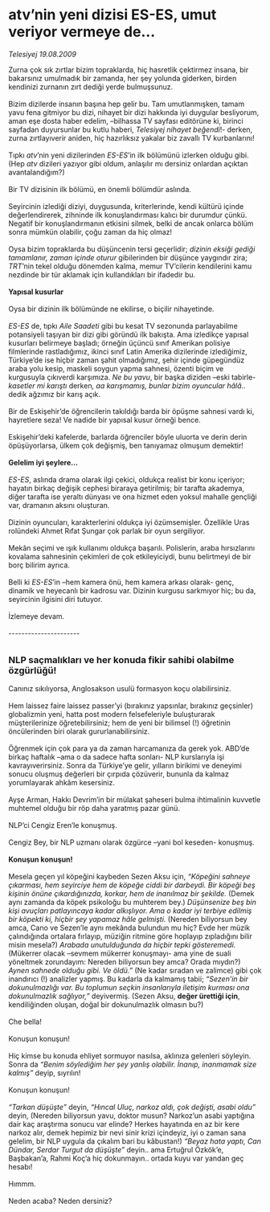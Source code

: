 # atv’nin yeni dizisi ES-ES, umut veriyor vermeye de...

*Telesiyej 19.08.2009*

<div class="taraf_structure_2col_1zq">
<div class="margen_n">



 <p>Zurna çok sık zırtlar bizim topraklarda, hiç hasretlik çektirmez insana, bir bakarsınız umulmadık bir zamanda, her şey yolunda giderken, birden kendinizi zurnanın zırt dediği yerde bulmuşsunuz. <br/><br/>Bizim dizilerde insanın başına hep gelir bu. Tam umutlanmışken, tamam yavu fena gitmiyor bu dizi, nihayet bir dizi hakkında iyi duygular besliyorum, aman eşe dosta haber edelim, –bilhassa TV sayfası editörüne ki, birinci sayfadan duyursunlar bu kutlu haberi, <i>Telesiyej nihayet beğendi</i>!- derken, zurna zırtlayıverir aniden, hiç hazırlıksız yakalar biz zavallı TV kurbanlarını! <br/><br/>Tıpkı <i>atv</i>’nin yeni dizilerinden <i>ES-ES</i>’in ilk bölümünü izlerken olduğu gibi. (Hep <i>atv</i> dizileri yazıyor gibi oldum, anlaşılır mı dersiniz onlardan açıktan avantalandığım?) <br/><br/>Bir TV dizisinin ilk bölümü, en önemli bölümdür aslında. <br/><br/>Seyircinin izlediği diziyi, duygusunda, kriterlerinde, kendi kültürü içinde değerlendirerek, zihninde ilk konuşlandırması kalıcı bir durumdur çünkü. Negatif bir konuşlandırmanın etkisini silmek, belki de ancak onlarca bölüm sonra mümkün olabilir, çoğu zaman da hiç olmaz! <br/><br/>Oysa bizim topraklarda bu düşüncenin tersi geçerlidir; <i>dizinin eksiği gediği tamamlanır, zaman içinde oturur</i> gibilerinden bir düşünce yaygındır zira; <i>TRT</i>’nin tekel olduğu dönemden kalma, memur TV’cilerin kendilerini kamu nezdinde bir tür aklamak için kullandıkları bir ifadedir bu.<b> <br/><br/>Yapısal kusurlar</b> <br/><br/>Oysa bir dizinin ilk bölümünde ne ekilirse, o biçilir nihayetinde.<i> <br/><br/>ES-ES</i> de, tıpkı <i>Aile Saadeti</i> gibi bu kesat TV sezonunda parlayabilme potansiyeli taşıyan bir dizi gibi göründü ilk bakışta. Ama izledikçe yapısal kusurları belirmeye başladı; örneğin üçüncü sınıf Amerikan polisiye filmlerinde rastladığımız, ikinci sınıf Latin Amerika dizilerinde izlediğimiz, Türkiye’de ise hiçbir zaman şahit olmadığımız, şehir içinde güpegündüz araba yolu kesip, maskeli soygun yapma sahnesi, özenti biçim ve kurgusuyla çıkıverdi karşımıza. <i>Ne bu yavu</i>, bir başka diziden –eski tabirle-<i> kasetler mi karıştı </i>derken<i>, aa karışmamış, bunlar bizim oyuncular hâlâ</i>.. dedik ağzımız bir karış açık. <br/><br/>Bir de Eskişehir’de öğrencilerin takıldığı barda bir öpüşme sahnesi vardı ki, hayretlere seza! Ve nadide bir yapısal kusur örneği bence. <br/><br/>Eskişehir’deki kafelerde, barlarda öğrenciler böyle uluorta ve derin derin öpüşüyorlarsa, ülkem çok değişmiş, ben tanıyamaz olmuşum demektir!<b> <br/><br/>Gelelim iyi şeylere...</b><i> <br/><br/>ES-ES</i>, aslında drama olarak ilgi çekici, oldukça realist bir konu içeriyor; hayatın birkaç değişik cephesi biraraya getirilmiş; bir tarafta akademya, diğer tarafta ise yeraltı dünyası ve ona hizmet eden yoksul mahalle gençliği var, dramanın aksını oluşturan. <br/><br/>Dizinin oyuncuları, karakterlerini oldukça iyi özümsemişler. Özellikle Uras rolündeki Ahmet Rıfat Şungar çok parlak bir oyun sergiliyor. <br/><br/>Mekân seçimi ve ışık kullanımı oldukça başarılı. Polislerin, araba hırsızlarını kovalama sahnesinin çekimleri de çok etkileyiciydi, bunu belirtmeyi de bir borç bilirim ayrıca. <br/><br/>Belli ki <i>ES-ES</i>’in –hem kamera önü, hem kamera arkası olarak- genç, dinamik ve heyecanlı bir kadrosu var. Dizinin kurgusu sarkmıyor hiç; bu da, seyircinin ilgisini diri tutuyor. <br/><br/>İzlemeye devam. <br/><br/>----------------------<b></b> <br/><br/><br/><font size="4"><strong>NLP saçmalıkları ve her konuda fikir sahibi olabilme özgürlüğü!</strong></font> <br/><br/>Canınız sıkılıyorsa, Anglosakson usulü formasyon koçu olabilirsiniz. <br/><br/>Hem laissez faire laissez passer’yi (bırakınız yapsınlar, bırakınız geçsinler) globalizmin yeni, hatta post modern felsefeleriyle buluşturarak müşterilerinize öğretebilirsiniz; hem de yeni bir bilimsel (!) öğretinin öncülerinden biri olarak gururlanabilirsiniz. <br/><br/>Öğrenmek için çok para ya da zaman harcamanıza da gerek yok. ABD’de birkaç haftalık –ama o da sadece hafta sonları- NLP kurslarıyla işi kavrayıverirsiniz. Sonra da Türkiye’ye gelir, yılların birikimi ve deneyimi sonucu oluşmuş değerleri bir çırpıda çözüverir, bununla da kalmaz yorumlayarak ahkâm kesersiniz. <br/><br/>Ayşe Arman, Hakkı Devrim’in bir mülakat şaheseri bulma ihtimalinin kuvvetle muhtemel olduğu bir röp daha yaratmış pazar günü. <br/><br/>NLP’ci Cengiz Eren’le konuşmuş. <br/><br/>Cengiz Bey, bir NLP uzmanı olarak özgürce –yani bol keseden- konuşmuş.<b> <br/><br/>Konuşun konuşun!</b> <br/><br/>Mesela geçen yıl köpeğini kaybeden Sezen Aksu için, <i>“Köpeğini sahneye çıkarması, hem seyirciye hem de köpeğe ciddi bir darbeydi. Bir köpeği beş kişinin önüne çıkardığınızda, korkar, hem de inanılmaz bir şekilde. </i>(Demek aynı zamanda da köpek psikoloğu bu muhterem bey.) <i>Düşünsenize beş bin kişi avuçları patlayıncaya kadar alkışlıyor. Ama o kadar iyi terbiye edilmiş bir köpekti ki, hiçbir şey yapamaz hâle gelmişti.</i> (Nereden biliyorsun bey amca, Cano ve Sezen’le aynı mekânda bulundun mu hiç? Evde her müzik çalındığında ortalara fırlayıp, müziğin ritmine göre hoplayıp zıpladığını bilir misin mesela?) <i>Arabada unutulduğunda da hiçbir tepki gösteremedi.</i> (Mükerrer olacak –sevmem mükerrer konuşmayı- ama yine de suali yöneltmek zorundayım: Nereden biliyorsun bey amca? Orada mıydın?) <i>Aynen sahnede olduğu gibi. Ve öldü.”</i> (Ne kadar sıradan ve zalimce) gibi çok inandırıcı (!) analizler yapmış. Bu kadarla da kalmamış tabii; <i>“Sezen’in bir dokunulmazlığı var. Bu toplumun seçkin insanlarıyla iletişim kurması ona dokunulmazlık sağlıyor,”</i> deyivermiş. (Sezen Aksu, <b>değer ürettiği için</b>, kendiliğinden oluşan, doğal bir dokunulmazlık olmasın bu?) <br/><br/>Che bella! <br/><br/>Konuşun konuşun! <br/><br/>Hiç kimse bu konuda ehliyet sormuyor nasılsa, aklınıza gelenleri söyleyin. Sonra da <i>“Benim söylediğim her şey yanlış olabilir. İnanıp, inanmamak size kalmış”</i> deyip, sıyrılın! <br/><br/>Konuşun konuşun!<i> <br/><br/>“Tarkan düşüşte” </i>deyin,<i> “Hıncal Uluç, narkoz aldı, çok değişti, asabi oldu” </i>deyin, (Nereden biliyorsun yavu, doktor musun? Narkoz’un asabi yaptığına dair kaç araştırma sonucu var elinde? Herkes hayatında en az bir kere narkoz alır, demek hepimiz bir nevi sinir krizi içindeyiz, iyi o zaman sana gelelim, bir NLP uygula da çıkalım bari bu kâbustan!) <i>“Beyaz hata yaptı, Can Dündar, Serdar Turgut da düşüşte”</i> deyin.. ama Ertuğrul Özkök’e, Başbakan’a, Rahmi Koç’a hiç dokunmayın.. ortada kuyu var yandan geç hesabı! <br/><br/>Hımmm. <br/><br/>Neden acaba? Neden dersiniz?</p>
<br/>
<br/>
<br/>



<br/>


<div id="taraf_not">
</div>

</div>


</div>
